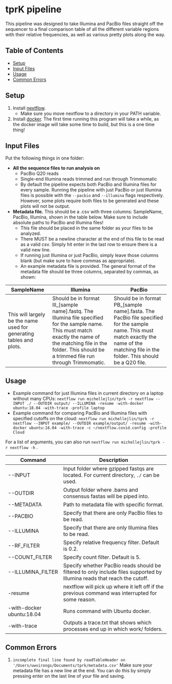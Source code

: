 # tprK pipeline
This pipeline was designed to take Illumina and PacBio files straight off the sequencer to a final comparison table of all the different variable regions with their relative frequencies, as well as various pretty plots along the way.

## Table of Contents
* [Setup](#Setup)
* [Input Files](#Input-Files)
* [Usage](#Usage)
* [Common Errors](#Common-Errors)

## Setup

1. Install [nextflow](https://www.nextflow.io/docs/latest/getstarted.html#installation).
   - Make sure you move nextflow to a directory in your PATH variable.
2. Install [docker](https://docs.docker.com/get-docker/). The first time running this program will take a while, as the docker image will take some time to build, but this is a one time thing!


## Input Files
Put the following things in one folder:
- **All the sequence files to run analysis on**
    - PacBio Q20 reads
    - Single-end Illumina reads trimmed and run through Trimmomatic
    - By default the pipeline expects both PacBio and Illumina files for every sample. Running the pipeline with just PacBio or just Illumina files is possible with the `--pacbio` and `--illumina` flags respectively. However, some plots require both files to be generated and these plots will not be output.
- **Metadata file.** This should be a .csv with three columns: SampleName, PacBio, Illumina, shown in the table below. Make sure to include absolute paths to PacBio and Illumina files!
    - This file should be placed in the same folder as your files to be analyzed.
    - There MUST be a newline character at the end of this file to be read as a valid csv. Simply hit enter in the last row to ensure there is a valid new line.
    - If running just Illumina or just PacBio, simply leave those columns blank (but make sure to have commas as appropriate).
    - An example metadata file is provided. The general format of the metadata file should be three columns, separated by commas, as shown:

| SampleName  | Illumina  | PacBio |
| ------------- | ------------- | ------------- |
| This will largely be the name used for generating tables and plots. | Should be in format Ill_[sample name].fastq. The Illumina file specified for the sample name. This must match exactly the name of the matching file in the folder. This should be a trimmed file run through Trimmomatic. | Should be in format PB_[sample name].fasta. The PacBio file specified for the sample name. This must match exactly the name of the matching file in the folder. This should be a Q20 file.  | 

## Usage
- Example command for just Illumina files in current directory on a laptop without many CPUs: ```nextflow run michellejlin/tprk -r nextflow --INPUT ./ --OUTDIR output/ --ILLUMINA -resume -with-docker ubuntu:18.04 -with-trace -profile laptop```
- Example command for comparing PacBio and Illumina files with specified cutoffs on the cloud: ```nextflow run michellejlin/tprk -r nextflow --INPUT example/ --OUTDIR example/output/ -resume -with-docker ubuntu:18.04 -with-trace -c ~/nextflow.covid.config -profile Cloud ```

For a list of arguments, you can also run ```nextflow run michellejlin/tprk -r nextflow -h``` .

| Command  | Description |
| ---      | ---         | 
| --INPUT  | Input folder where gzipped fastqs are located. For current  directory, `./` can be used.
| --OUTDIR | Output folder where .bams and consensus fastas will be piped into.
| --METADATA | Path to metadata file with specific format. 
| --PACBIO | Specify that there are only PacBio files to be read.
| --ILLUMINA | Specify that there are only Illumina files to be read.
|--RF_FILTER | Specify relative frequency filter. Default is 0.2.
|--COUNT_FILTER | Specify count filter. Default is 5.
|--ILLUMINA_FILTER | Specify whether PacBio reads should be filtered to only include files supported by Illumina reads that reach the cutoff.
| -resume  | nextflow will pick up where it left off if the previous command was interrupted for some reason.
| -with-docker ubuntu:18.04 | Runs command with Ubuntu docker.
| -with-trace | Outputs a trace.txt that shows which processes end up in which work/ folders. 

## Common Errors
1. `incomplete final line found by readTableHeader on '/Users/uwvirongs/Documents/tprk/metadata.csv'`
   Make sure your metadata file has a new line at the end. You can do this by simply pressing enter on the last line of your file and saving. 
